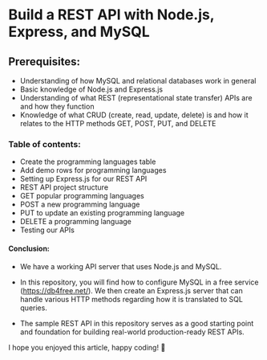 # Build a REST API with Node.js, Express, and MySQL

## Prerequisites: 
- Understanding of how MySQL and relational databases work in general
- Basic knowledge of Node.js and Express.js
- Understanding of what REST (representational state transfer) APIs are and how they function
- Knowledge of what CRUD (create, read, update, delete) is and how it relates to the HTTP methods GET, POST, PUT, and DELETE

### Table of contents:

- Create the programming languages table
- Add demo rows for programming languages
- Setting up Express.js for our REST API
- REST API project structure
- GET popular programming languages
- POST a new programming language
- PUT to update an existing programming language
- DELETE a programming language
- Testing our APIs

#### Conclusion:

- We have a working API server that uses Node.js and MySQL.

- In this repository, you will find how to configure MySQL in a free service (https://db4free.net/). We then create an Express.js server that can handle various HTTP methods regarding how it is translated to SQL queries.

- The sample REST API in this repository serves as a good starting point and foundation for building real-world production-ready REST APIs.


I hope you enjoyed this article, happy coding! :hugs:	

